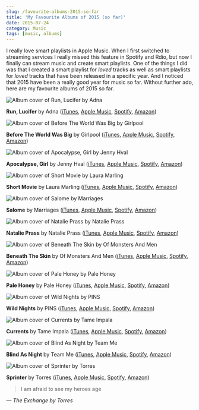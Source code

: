 ```yaml
---
slug: /favourite-albums-2015-so-far
title: 'My Favourite Albums of 2015 (so far)'
date: 2015-07-24
category: Music
tags: [music, albums]
---
```


I really love smart playlists in Apple Music. When I first switched to streaming services I really missed this feature in Spotify and Rdio, but now I finally can stream music and create smart playlists. One of the things I did was that I created a smart playlist for _loved_ tracks as well as smart playlists for _loved_ tracks that have been released in a specific year. And I noticed that 2015 have been a really good year for music so far. Without further ado, here are my favourite albums of 2015 so far.

![Album cover of Run, Lucifer by Adna](./adna-run-lucifer.jpg)

**Run, Lucifer** by Adna ([iTunes](https://geo.itunes.apple.com/us/album/run-lucifer/id972016418?uo=4&partnerId=11&at=11lSjE), [Apple Music](https://geo.itunes.apple.com/us/album/run-lucifer/id972016418?uo=4&partnerId=11&at=11lSjE&app=music), [Spotify](https://open.spotify.com/album/4AJgbaJ3XbU2u9d9vivxcg), [Amazon](http://www.amazon.de/gp/product/B00T9R1DZ6/ref=as_li_tl?ie=UTF8&camp=1638&creative=19454&creativeASIN=B00T9R1DZ6&linkCode=as2&tag=fecom-21&linkId=4MWCVR7GEHNSDFZG))

![Album cover of Before The World Was Big by Girlpool](/girlpool-before-the-world-was-big.jpg)

**Before The World Was Big** by Girlpool ([iTunes](https://geo.itunes.apple.com/us/album/before-the-world-was-big/id971178450?uo=4&partnerId=11&at=11lSjE), [Apple Music](https://geo.itunes.apple.com/us/album/before-the-world-was-big/id971178450?uo=4&partnerId=11&at=11lSjE&app=music), [Spotify](https://open.spotify.com/album/3D2wYF44eicjhLTASW86R1), [Amazon](http://www.amazon.de/gp/product/B00U0RAVZM/ref=as_li_tl?ie=UTF8&camp=1638&creative=19454&creativeASIN=B00U0RAVZM&linkCode=as2&tag=fecom-21&linkId=Y26UVS4EJSKM32HM))

![Album cover of Apocalypse, Girl by Jenny Hval](./jenny-hval-apocalypse-girl.jpg)

**Apocalypse, Girl** by Jenny Hval ([iTunes](https://geo.itunes.apple.com/us/album/apocalypse-girl/id968903924?uo=4&partnerId=11&at=11lSjE), [Apple Music](https://geo.itunes.apple.com/us/album/apocalypse-girl/id968903924?uo=4&partnerId=11&at=11lSjE&app=music), [Spotify](https://open.spotify.com/album/3AeAZfwBgnhmbNEowNFvcB), [Amazon](http://www.amazon.de/gp/product/B00UART29S/ref=as_li_tl?ie=UTF8&camp=1638&creative=19454&creativeASIN=B00UART29S&linkCode=as2&tag=fecom-21&linkId=EZE7SQUTF6SAR2PF))

![Album cover of Short Movie by Laura Marling](./laura-marling-short-movie.jpg)

**Short Movie** by Laura Marling ([iTunes](https://geo.itunes.apple.com/us/album/short-movie/id948039984?uo=4&partnerId=11&at=11lSjE), [Apple Music](https://geo.itunes.apple.com/us/album/short-movie/id948039984?uo=4&partnerId=11&at=11lSjE&app=music), [Spotify](https://open.spotify.com/album/3RkJlZjE0oBkkV3aKoGUjb), [Amazon](http://www.amazon.de/gp/product/B00R6YFV2U/ref=as_li_tl?ie=UTF8&camp=1638&creative=19454&creativeASIN=B00R6YFV2U&linkCode=as2&tag=fecom-21&linkId=74GPKWGJ4ONSCOSZ))

![Album cover of Salome by Marriages](./marriages-salome.jpg)

**Salome** by Marriages ([iTunes](https://geo.itunes.apple.com/us/album/salome/id969263672?uo=4&partnerId=11&at=11lSjE), [Apple Music](https://geo.itunes.apple.com/us/album/salome/id969263672?uo=4&partnerId=11&at=11lSjE&app=music), [Spotify](https://open.spotify.com/album/0Abaj1a9EzxXGULZD798HK), [Amazon](http://www.amazon.de/gp/product/B00U25DDHA/ref=as_li_tl?ie=UTF8&camp=1638&creative=19454&creativeASIN=B00U25DDHA&linkCode=as2&tag=fecom-21&linkId=IOM4HZ6MTVDSHEVH))

![Album cover of Natalie Prass by Natalie Prass](./natalie-prass-natalie-prass.jpg)

**Natalie Prass** by Natalie Prass ([iTunes](https://geo.itunes.apple.com/us/album/natalie-prass/id958344368?uo=4&partnerId=11&at=11lSjE), [Apple Music](https://geo.itunes.apple.com/us/album/natalie-prass/id958344368?uo=4&partnerId=11&at=11lSjE&app=music), [Spotify](https://open.spotify.com/album/1rRFEJvwq1Bdutw6q3Nz9e), [Amazon](http://www.amazon.de/gp/product/B00PA3DV1M/ref=as_li_tl?ie=UTF8&camp=1638&creative=19454&creativeASIN=B00PA3DV1M&linkCode=as2&tag=fecom-21&linkId=5G5BI24LJWBMIFDM))

![Album cover of Beneath The Skin by Of Monsters And Men](/of-monders-and-men-beneath-the-skin.jpg)

**Beneath The Skin** by Of Monsters And Men ([iTunes](https://geo.itunes.apple.com/us/album/beneath-the-skin/id976392033?uo=4&partnerId=11&at=11lSjE), [Apple Music](https://geo.itunes.apple.com/us/album/beneath-the-skin/id976392033?uo=4&partnerId=11&at=11lSjE&app=music), [Spotify](https://open.spotify.com/album/4PAyBqzCYoIIjjPFszeqgT), [Amazon](http://www.amazon.de/gp/product/B00US7XARU/ref=as_li_tl?ie=UTF8&camp=1638&creative=19454&creativeASIN=B00US7XARU&linkCode=as2&tag=fecom-21&linkId=L76QLVECHBFKXK7H))

![Album cover of Pale Honey by Pale Honey](./pale-honey-pale-honey.jpg)

**Pale Honey** by Pale Honey ([iTunes](https://geo.itunes.apple.com/us/album/pale-honey/id981210406?uo=4&partnerId=11&at=11lSjE), [Apple Music](https://geo.itunes.apple.com/us/album/pale-honey/id981210406?uo=4&partnerId=11&at=11lSjE&app=music), [Spotify](https://open.spotify.com/album/2Xip3YrY7JUyoFrb8finUD), [Amazon](http://www.amazon.de/gp/product/B00UH8V8L0/ref=as_li_tl?ie=UTF8&camp=1638&creative=19454&creativeASIN=B00UH8V8L0&linkCode=as2&tag=fecom-21&linkId=VPJRDVMJHIGE6ZJK))

![Album cover of Wild Nights by PINS](./pins-wild-nights.jpg)

**Wild Nights** by PINS ([iTunes](https://geo.itunes.apple.com/us/album/wild-nights/id969888894?uo=4&partnerId=11&at=11lSjE), [Apple Music](https://geo.itunes.apple.com/us/album/wild-nights/id969888894?uo=4&partnerId=11&at=11lSjE&app=music), [Spotify](https://open.spotify.com/album/1TgJ9hBe9II1DzgKe5BGNQ), [Amazon](http://www.amazon.de/gp/product/B00U396FXO/ref=as_li_tl?ie=UTF8&camp=1638&creative=19454&creativeASIN=B00U396FXO&linkCode=as2&tag=fecom-21&linkId=UKWS43LWBWRJGCEG))

![Album cover of Currents by Tame Impala](./tame-impala-currents.jpg)

**Currents** by Tame Impala ([iTunes](https://geo.itunes.apple.com/us/album/currents/id989492285?uo=4&partnerId=11&at=11lSjE), [Apple Music](https://geo.itunes.apple.com/us/album/currents/id989492285?uo=4&partnerId=11&at=11lSjE&app=music), [Spotify](https://open.spotify.com/album/0rxKf57PZvWEoU8v3m5W2q), [Amazon](http://www.amazon.de/gp/product/B00XBWBWBK/ref=as_li_tl?ie=UTF8&camp=1638&creative=19454&creativeASIN=B00XBWBWBK&linkCode=as2&tag=fecom-21&linkId=EK3NL45TPS6QQR5T))

![Album cover of Blind As Night by Team Me](./team-me-blind-as-night.jpg)

**Blind As Night** by Team Me ([iTunes](https://geo.itunes.apple.com/us/album/blind-as-night/id932758897?uo=4&partnerId=11&at=11lSjE), [Apple Music](https://geo.itunes.apple.com/us/album/blind-as-night/id932758897?uo=4&partnerId=11&at=11lSjE&app=music), [Spotify](https://open.spotify.com/album/79OeDxygTUSDl22XESHwhX), [Amazon](http://www.amazon.de/gp/product/B00MNYIBNE/ref=as_li_tl?ie=UTF8&camp=1638&creative=19454&creativeASIN=B00MNYIBNE&linkCode=as2&tag=fecom-21&linkId=OXU5FWF7QRMD2SRP))

![Album cover of Sprinter by Torres](./torres-sprinter.jpg)

**Sprinter** by Torres ([iTunes](https://geo.itunes.apple.com/us/album/sprinter/id960473152?uo=4&partnerId=11&at=11lSjE), [Apple Music](https://geo.itunes.apple.com/us/album/sprinter/id960473152?uo=4&partnerId=11&at=11lSjE&app=music), [Spotify](https://open.spotify.com/album/4Uq7Rw4cUuSWrdQgfksMOl), [Amazon](http://www.amazon.de/gp/product/B00SM3M29O/ref=as_li_tl?ie=UTF8&camp=1638&creative=19454&creativeASIN=B00SM3M29O&linkCode=as2&tag=fecom-21&linkId=DGDGOHVBNF6TRLYM))

> I am afraid to see my heroes age

_— The Exchange by Torres_
